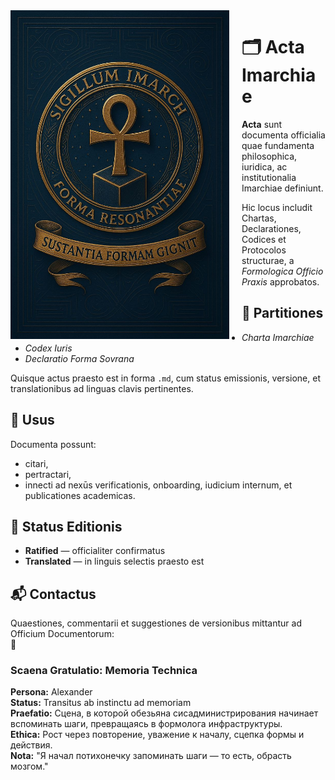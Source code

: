 <img src="./assets/logo_imarhc.jpg" alt="Imarch Logo" width="350" align="left" style="margin-right: 20px;"/>


# 🗂 Acta Imarchiae

**Acta** sunt documenta officialia quae fundamenta philosophica, iuridica, ac institutionalia Imarchiae definiunt.

Hic locus includit Chartas, Declarationes, Codices et Protocolos structurae, a *Formologica Officio Praxis* approbatos.

## 🔖 Partitiones

- *Charta Imarchiae*  
- *Codex Iuris*  
- *Declaratio Forma Sovrana*

Quisque actus praesto est in forma `.md`, cum status emissionis, versione, et translationibus ad linguas clavis pertinentes.

## 🧭 Usus

Documenta possunt:
- citari,
- pertractari,
- innecti ad nexūs verificationis, onboarding, iudicium internum, et publicationes academicas.

## 📎 Status Editionis

- **Ratified** — officialiter confirmatus  
- **Translated** — in linguis selectis praesto est

## 📬 Contactus

Quaestiones, commentarii et suggestiones de versionibus mittantur ad Officium Documentorum:  
📧 

### Scaena Gratulatio: Memoria Technica

**Persona:** Alexander  
**Status:** Transitus ab instinctu ad memoriam  
**Praefatio:** Сцена, в которой обезьяна сисадминистрирования начинает вспоминать шаги, превращаясь в формолога инфраструктуры.  
**Ethica:** Рост через повторение, уважение к началу, сцепка формы и действия.  
**Nota:** "Я начал потихонечку запоминать шаги — то есть, обрасть мозгом."
